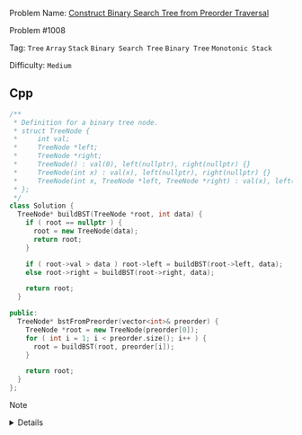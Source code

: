 Problem Name: [Construct Binary Search Tree from Preorder Traversal](https://leetcode.com/problems/construct-binary-search-tree-from-preorder-traversal/)

Problem #1008

Tag: `Tree` `Array` `Stack` `Binary Search Tree` `Binary Tree` `Monotonic Stack`

Difficulty: `Medium`

## Cpp

```cpp
/**
 * Definition for a binary tree node.
 * struct TreeNode {
 *     int val;
 *     TreeNode *left;
 *     TreeNode *right;
 *     TreeNode() : val(0), left(nullptr), right(nullptr) {}
 *     TreeNode(int x) : val(x), left(nullptr), right(nullptr) {}
 *     TreeNode(int x, TreeNode *left, TreeNode *right) : val(x), left(left), right(right) {}
 * };
 */
class Solution {
  TreeNode* buildBST(TreeNode *root, int data) {
    if ( root == nullptr ) {
      root = new TreeNode(data);
      return root;
    }

    if ( root->val > data ) root->left = buildBST(root->left, data);
    else root->right = buildBST(root->right, data);

    return root;
  }

public:
  TreeNode* bstFromPreorder(vector<int>& preorder) {
    TreeNode *root = new TreeNode(preorder[0]);
    for ( int i = 1; i < preorder.size(); i++ ) {
      root = buildBST(root, preorder[i]);
    }

    return root;
  }
};
```

> [!NOTE]
> <details>
>   <li>Make <code>preorder[0]</code> root of the tree</li>
>   <li>Build the rest of the tree by traversing the rest of the array</li>
> </details>